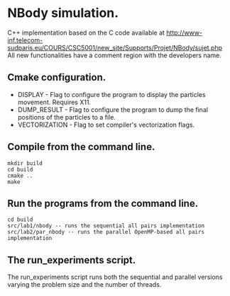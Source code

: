 # NBody simulation.

C++ implementation based on the C code available at http://www-inf.telecom-sudparis.eu/COURS/CSC5001/new_site/Supports/Projet/NBody/sujet.php
All new functionalities have a comment region with the developers name.

## Cmake configuration.

- DISPLAY - Flag to configure the program to display the particles movement. Requires X11.
- DUMP_RESULT - Flag to configure the program to dump the final positions of the particles to a file.
- VECTORIZATION - Flag to set compiler's vectorization flags.

## Compile from the command line.

```
mkdir build
cd build
cmake ..
make
```

## Run the programs from the command line.

```
cd build
src/lab1/nbody -- runs the sequential all pairs implementation
src/lab2/par_nbody -- runs the parallel OpenMP-based all pairs implementation
```

## The run_experiments script.

The run_experiments script runs both the sequential and parallel versions varying the problem size and the number of threads.
